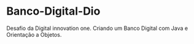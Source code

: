 # Banco-Digital-Dio
Desafio da Digital innovation one. Criando um Banco Digital com Java e Orientação a Objetos. 
